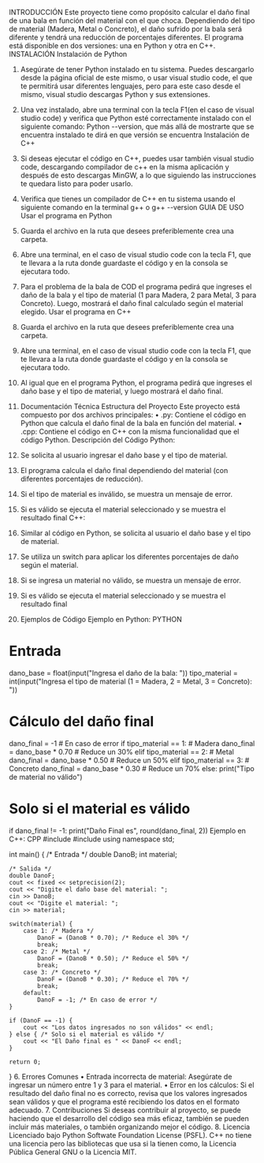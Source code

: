 INTRODUCCIÓN
Este proyecto tiene como propósito calcular el daño final de una bala en función del material con el que choca. Dependiendo del tipo de material (Madera, Metal o Concreto), el daño sufrido por la bala será diferente y tendrá una reducción de porcentajes diferentes. El programa está disponible en dos versiones: una en Python y otra en C++.
INSTALACIÓN
Instalación de Python
1. Asegúrate de tener Python instalado en tu sistema. Puedes descargarlo desde la página oficial de este mismo, o usar visual studio code, el que te permitirá usar diferentes lenguajes, pero para este caso desde el mismo, visual studio descargas Python y sus extensiones.
2. Una vez instalado, abre una terminal con la tecla F1(en el caso de visual studio code) y verifica que Python esté correctamente instalado con el siguiente comando:
Python --version, que más allá de mostrarte que se encuentra instalado te dirá en que versión se encuentra
Instalación de C++
1.	Si deseas ejecutar el código en C++, puedes usar también visual studio code, descargando compilador de c++ en la misma aplicación y después de esto descargas MinGW, a lo que siguiendo las instrucciones te quedara listo para poder usarlo.
1.	Verifica que tienes un compilador de C++ en tu sistema usando el siguiente comando en la terminal 
g++ o g++ --version 
GUIA DE USO
Usar el programa en Python
1.	Guarda el archivo en la ruta que desees preferiblemente crea una carpeta.
2.	Abre una terminal, en el caso de visual studio code con la tecla F1, que te llevara a la ruta donde guardaste el código y en la consola se ejecutara todo.
3.	Para el problema de la bala de COD el programa pedirá que ingreses el daño de la bala y el tipo de material (1 para Madera, 2 para Metal, 3 para Concreto). Luego, mostrará el daño final calculado según el material elegido.
Usar el programa en C++
1.	Guarda el archivo en la ruta que desees preferiblemente crea una carpeta.
2.	Abre una terminal, en el caso de visual studio code con la tecla F1, que te llevara a la ruta donde guardaste el código y en la consola se ejecutara todo.
3.	Al igual que en el programa Python, el programa pedirá que ingreses el daño base y el tipo de material, y luego mostrará el daño final.

4. Documentación Técnica
Estructura del Proyecto
Este proyecto está compuesto por dos archivos principales:
•	.py: Contiene el código en Python que calcula el daño final de la bala en función del material.
•	.cpp: Contiene el código en C++ con la misma funcionalidad que el código Python.
Descripción del Código
Python:
1.	Se solicita al usuario ingresar el daño base y el tipo de material.
2.	El programa calcula el daño final dependiendo del material (con diferentes porcentajes de reducción).
3.	Si el tipo de material es inválido, se muestra un mensaje de error.
4.	Si es válido se ejecuta el material seleccionado y se muestra el resultado final
C++:
1.	Similar al código en Python, se solicita al usuario el daño base y el tipo de material.
2.	Se utiliza un switch para aplicar los diferentes porcentajes de daño según el material.
3.	Si se ingresa un material no válido, se muestra un mensaje de error.
4.	Si es válido se ejecuta el material seleccionado y se muestra el resultado final

5. Ejemplos de Código
Ejemplo en Python:
PYTHON
# Entrada
dano_base = float(input("Ingresa el daño de la bala: "))
tipo_material = int(input("Ingresa el tipo de material (1 = Madera, 2 = Metal, 3 = Concreto): "))

# Cálculo del daño final
dano_final = -1  # En caso de error
if tipo_material == 1:  # Madera
    dano_final = dano_base * 0.70  # Reduce un 30%
elif tipo_material == 2:  # Metal
    dano_final = dano_base * 0.50  # Reduce un 50%
elif tipo_material == 3:  # Concreto
    dano_final = dano_base * 0.30  # Reduce un 70%
else: 
    print("Tipo de material no válido")

# Solo si el material es válido
if dano_final != -1:
    print("Daño Final es", round(dano_final, 2))
Ejemplo en C++:
CPP
#include <iostream>
#include <iomanip>
using namespace std;

int main() {
    /* Entrada */
    double DanoB;
    int material;

    /* Salida */
    double DanoF;
    cout << fixed << setprecision(2);
    cout << "Digite el daño base del material: ";
    cin >> DanoB;
    cout << "Digite el material: ";
    cin >> material;

    switch(material) { 
        case 1: /* Madera */
            DanoF = (DanoB * 0.70); /* Reduce el 30% */
            break;
        case 2: /* Metal */
            DanoF = (DanoB * 0.50); /* Reduce el 50% */
            break;
        case 3: /* Concreto */
            DanoF = (DanoB * 0.30); /* Reduce el 70% */
            break;
        default:
            DanoF = -1; /* En caso de error */
    }

    if (DanoF == -1) {
        cout << "Los datos ingresados no son válidos" << endl;
    } else { /* Solo si el material es válido */
        cout << "El Daño final es " << DanoF << endl;
    }

    return 0;
}
6. Errores Comunes
•	Entrada incorrecta de material: Asegúrate de ingresar un número entre 1 y 3 para el material.
•	Error en los cálculos: Si el resultado del daño final no es correcto, revisa que los valores ingresados sean válidos y que el programa esté recibiendo los datos en el formato adecuado.
7. Contribuciones
Si deseas contribuir al proyecto, se puede haciendo que el desarrollo del código sea más eficaz, también se pueden incluir más materiales, o también organizando mejor el código.
8. Licencia
Licenciado bajo Python Softwate Foundation License (PSFL).
C++ no tiene una licencia pero las bibliotecas que usa si la tienen como, la Licencia Pública General GNU o la Licencia MIT.

